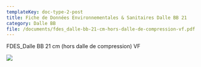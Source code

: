 ```yaml
---
templateKey: doc-type-2-post
title: Fiche de Données Environnementales & Sanitaires Dalle BB 21
category: Dalle BB
file: /documents/fdes_dalle-bb-21-cm-hors-dalle-de-compression-vf.pdf
---
```

FDES_Dalle BB 21 cm (hors dalle de compression) VF

![](/documents/bb_fdes21.jpg)
